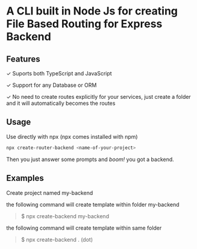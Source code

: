 # A CLI built in Node Js for creating File Based Routing for Express Backend

## Features

✓ Suports both TypeScript and JavaScript

✓ Support for any Database or ORM

✓ No need to create routes explicitly for your services, just create a folder and it will automatically becomes the routes

## Usage

Use directly with npx (npx comes installed with npm)

```sh
npx create-router-backend <name-of-your-project>
```

Then you just answer some prompts and _boom!_ you got a backend.

## Examples

Create project named my-backend

the following command will create template within folder my-backend

> $ npx create-backend my-backend

the following command will create template within same folder

> $ npx create-backend . (dot)
